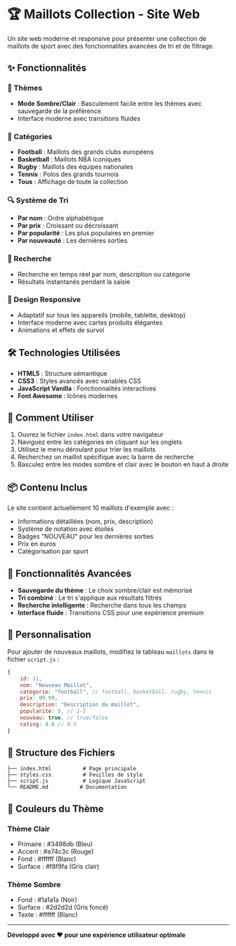 # 🏆 Maillots Collection - Site Web

Un site web moderne et responsive pour présenter une collection de maillots de sport avec des fonctionnalités avancées de tri et de filtrage.

## ✨ Fonctionnalités

### 🎨 Thèmes
- **Mode Sombre/Clair** : Basculement facile entre les thèmes avec sauvegarde de la préférence
- Interface moderne avec transitions fluides

### 📂 Catégories
- **Football** : Maillots des grands clubs européens
- **Basketball** : Maillots NBA iconiques
- **Rugby** : Maillots des équipes nationales
- **Tennis** : Polos des grands tournois
- **Tous** : Affichage de toute la collection

### 🔍 Système de Tri
- **Par nom** : Ordre alphabétique
- **Par prix** : Croissant ou décroissant
- **Par popularité** : Les plus populaires en premier
- **Par nouveauté** : Les dernières sorties

### 🔎 Recherche
- Recherche en temps réel par nom, description ou catégorie
- Résultats instantanés pendant la saisie

### 📱 Design Responsive
- Adaptatif sur tous les appareils (mobile, tablette, desktop)
- Interface moderne avec cartes produits élégantes
- Animations et effets de survol

## 🛠️ Technologies Utilisées

- **HTML5** : Structure sémantique
- **CSS3** : Styles avancés avec variables CSS
- **JavaScript Vanilla** : Fonctionnalités interactives
- **Font Awesome** : Icônes modernes

## 🚀 Comment Utiliser

1. Ouvrez le fichier `index.html` dans votre navigateur
2. Naviguez entre les catégories en cliquant sur les onglets
3. Utilisez le menu déroulant pour trier les maillots
4. Recherchez un maillot spécifique avec la barre de recherche
5. Basculez entre les modes sombre et clair avec le bouton en haut à droite

## 📦 Contenu Inclus

Le site contient actuellement 10 maillots d'exemple avec :
- Informations détaillées (nom, prix, description)
- Système de notation avec étoiles
- Badges "NOUVEAU" pour les dernières sorties
- Prix en euros
- Catégorisation par sport

## 🎯 Fonctionnalités Avancées

- **Sauvegarde du thème** : Le choix sombre/clair est mémorisé
- **Tri combiné** : Le tri s'applique aux résultats filtrés
- **Recherche intelligente** : Recherche dans tous les champs
- **Interface fluide** : Transitions CSS pour une expérience premium

## 🔧 Personnalisation

Pour ajouter de nouveaux maillots, modifiez le tableau `maillots` dans le fichier `script.js` :

```javascript
{
    id: 11,
    nom: "Nouveau Maillot",
    categorie: "football", // football, basketball, rugby, tennis
    prix: 99.99,
    description: "Description du maillot",
    popularite: 5, // 1-5
    nouveau: true, // true/false
    rating: 4.8 // 0-5
}
```

## 📄 Structure des Fichiers

```
├── index.html          # Page principale
├── styles.css          # Feuilles de style
├── script.js           # Logique JavaScript
└── README.md          # Documentation
```

## 🎨 Couleurs du Thème

### Thème Clair
- Primaire : #3498db (Bleu)
- Accent : #e74c3c (Rouge)
- Fond : #ffffff (Blanc)
- Surface : #f8f9fa (Gris clair)

### Thème Sombre  
- Fond : #1a1a1a (Noir)
- Surface : #2d2d2d (Gris foncé)
- Texte : #ffffff (Blanc)

---

**Développé avec ❤️ pour une expérience utilisateur optimale** 
